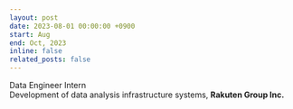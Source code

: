 ```yaml
---
layout: post
date: 2023-08-01 00:00:00 +0900
start: Aug
end: Oct, 2023
inline: false
related_posts: false
---
```


Data Engineer Intern<br/>
Development of data analysis infrastructure systems, <b>Rakuten Group Inc.</b>